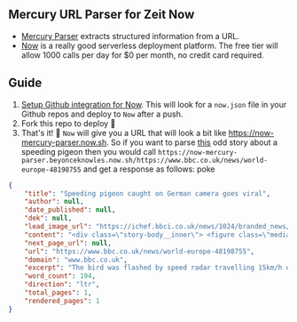 ## Mercury URL Parser for Zeit Now

- [Mercury Parser](https://github.com/postlight/mercury-parser) extracts structured information from a URL.
- [Now](https://zeit.co/now) is a really good serverless deployment platform. The free tier will allow 1000 calls per day for $0 per month, no credit card required.

## Guide
1. [Setup Github integration for Now](https://zeit.co/github-setup). This will look for a `now.json` file in your Github repos and deploy to `Now` after a push.
2. Fork this repo to deploy 🎉
3. That's it! 🤯 `Now` will give you a URL that will look a bit like https://now-mercury-parser.now.sh. So if you want to parse [this](https://www.bbc.co.uk/news/world-europe-48198755) odd story about a speeding pigeon then you would call `https://now-mercury-parser.beyonceknowles.now.sh/https://www.bbc.co.uk/news/world-europe-48198755` and get a response as follows:
poke
```json
{
    "title": "Speeding pigeon caught on German camera goes viral",
    "author": null,
    "date_published": null,
    "dek": null,
    "lead_image_url": "https://ichef.bbci.co.uk/news/1024/branded_news/112DB/production/_106836307_taube.jpg",
    "content": "<div class=\"story-body__inner\"> <figure class=\"media-landscape has-caption full-width lead\"> <span class=\"image-and-copyright-container\"> <img class=\"js-image-replace\" alt=\"Pigeon caught on camera\" src=\"https://ichef.bbci.co.uk/news/320/cpsprodpb/112DB/production/_106836307_taube.jpg\" width=\"976\"> <span class=\"off-screen\">Image copyright</span> <span class=\"story-image-copyright\">Stadt Bocholt</span> </span> <figcaption class=\"media-caption\"> <span class=\"off-screen\">Image caption</span> <span class=\"media-caption__text\"> Town authorities said the pigeon had been &quot;on a collision course with vehicles or pedestrians&quot; </span> </figcaption> </figure><p class=\"story-body__introduction\">It was a quiet afternoon in Bocholt in western Germany when a pigeon broke the calm and the speed limit, flying down a residential street at 45km/h (28mph) in a 30km/h zone.</p><p>A mobile speed camera flashed as soon as the pigeon flew past.</p><p>Authorities in the town, a short distance from the Dutch border, published the picture last week, and it has since gone viral.</p><p>Under normal circumstances the penalty for speeding would be &#x20AC;25 (&#xA3;21;$28).</p><p>The bizarre event took place in February but <a href=\"https://www.facebook.com/bocholt.city/posts/2168096666559731\" class=\"story-body__link-external\">Bocholt town hall&apos;s Facebook account said it had taken some time to assess the pictures</a>.</p><p>The town said that even with a 3km/h margin allowed in speeding cases, the pigeon had been going 12km/h too fast and was &quot;on a collision course with vehicles and pedestrians&quot;.</p><p>One local said it was clearly a racing pigeon, while another suggested an appropriate punishment would be community service as a carrier pigeon.</p><p>The Bocholt Facebook page said philosophically: &quot;Whether and, above all, how the fast bird can and will pay its &#x20AC;25 on-the-spot fine remains to be seen.&quot;</p> </div>",
    "next_page_url": null,
    "url": "https://www.bbc.co.uk/news/world-europe-48198755",
    "domain": "www.bbc.co.uk",
    "excerpt": "The bird was flashed by speed radar travelling 15km/h over the speed limit in the town of Bocholt.",
    "word_count": 194,
    "direction": "ltr",
    "total_pages": 1,
    "rendered_pages": 1
}
```

